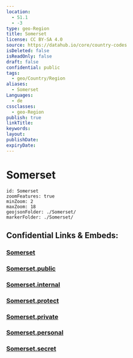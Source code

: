 ```yaml
---
location:
  - 51.1
  - -3
type: geo-Region
title: Somerset
license: CC BY-SA 4.0
source: https://datahub.io/core/country-codes
isDeleted: false
isReadOnly: false
draft: false
confidential: public
tags:
  - geo/Country/Region
aliases:
  - Somerset
Languages:
  - de
cssclasses:
  - geo-Region
publish: true
linkTitle:
keywords:
layout:
publishDate:
expiryDate:
---
```


# Somerset

```leaflet
id: Somerset
zoomFeatures: true 
minZoom: 2 
maxZoom: 18
geojsonFolder: ./Somerset/
markerFolder: ./Somerset/
```


## Confidential Links & Embeds: 

### [Somerset](/_Standards/Earth/Continent/Europe/Europe~North/UK/England/Regions~England/South_West_England/Somerset.md) 

### [Somerset.public](/_public/Earth/Continent/Europe/Europe~North/UK/England/Regions~England/South_West_England/Somerset.public.md) 

### [Somerset.internal](/_internal/Earth/Continent/Europe/Europe~North/UK/England/Regions~England/South_West_England/Somerset.internal.md) 

### [Somerset.protect](/_protect/Earth/Continent/Europe/Europe~North/UK/England/Regions~England/South_West_England/Somerset.protect.md) 

### [Somerset.private](/_private/Earth/Continent/Europe/Europe~North/UK/England/Regions~England/South_West_England/Somerset.private.md) 

### [Somerset.personal](/_personal/Earth/Continent/Europe/Europe~North/UK/England/Regions~England/South_West_England/Somerset.personal.md) 

### [Somerset.secret](/_secret/Earth/Continent/Europe/Europe~North/UK/England/Regions~England/South_West_England/Somerset.secret.md)

